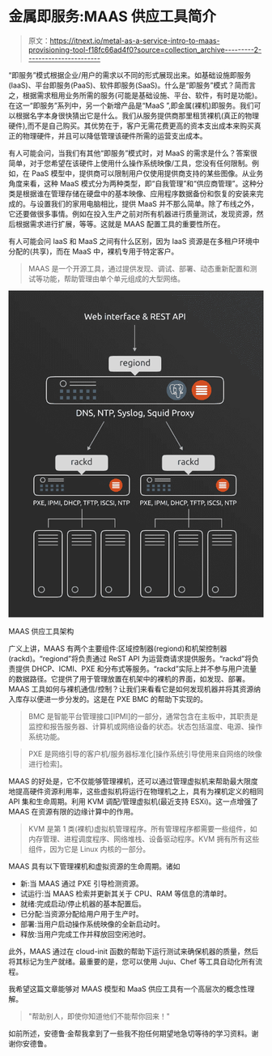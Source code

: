# 金属即服务:MAAS 供应工具简介

> 原文：<https://itnext.io/metal-as-a-service-intro-to-maas-provisioning-tool-f18fc66ad4f0?source=collection_archive---------2----------------------->

“即服务”模式根据企业/用户的需求以不同的形式展现出来。如基础设施即服务(IaaS)、平台即服务(PaaS)、软件即服务(SaaS)。什么是“即服务”模式？简而言之，根据需求租用业务所需的服务(可能是基础设施、平台、软件，有时是功能)。在这一“即服务”系列中，另一个新增产品是“MaaS ”,即金属(裸机)即服务。我们可以根据名字本身很快猜出它是什么。我们从服务提供商那里租赁裸机(真正的物理硬件),而不是自己购买。其优势在于，客户无需花费更高的资本支出成本来购买真正的物理硬件，并且可以降低管理该硬件所需的运营支出成本。

有人可能会问，当我们有其他“即服务”模式时，对 MaaS 的需求是什么？答案很简单，对于您希望在该硬件上使用什么操作系统映像/工具，您没有任何限制。例如，在 PaaS 模型中，提供商可以限制用户仅使用提供商支持的某些图像。从业务角度来看，这种 MaaS 模式分为两种类型，即“自我管理”和“供应商管理”。这种分类是根据谁在管理存储在硬盘中的基本映像、应用程序数据备份和恢复的安装来完成的。与设置我们的家用电脑相比，提供 MaaS 并不那么简单。除了布线之外，它还要做很多事情。例如在投入生产之前对所有机器进行质量测试，发现资源，然后根据需求进行扩展，等等。这就是 MAAS 配置工具的重要性所在。

有人可能会问 IaaS 和 MaaS 之间有什么区别，因为 IaaS 资源是在多租户环境中分配的(共享)，而在 MaaS 中，裸机专用于特定客户。

> MAAS 是一个开源工具，通过提供发现、调试、部署、动态重新配置和测试等功能，帮助管理由单个单元组成的大型网络。

![](img/bb46c0849f312c8b659121c94f21ee0d.png)

MAAS 供应工具架构

广义上讲，MAAS 有两个主要组件:区域控制器(regiond)和机架控制器(rackd)。“regiond”将负责通过 ReST API 为运营商请求提供服务。“rackd”将负责提供 DHCP、ICMI、PXE 和分布式等服务。“rackd”实际上并不参与用户流量的数据路径。它提供了用于管理放置在机架中的裸机的界面，如发现、部署。MAAS 工具如何与裸机通信/控制？让我们来看看它是如何发现机器并将其资源纳入库存以便进一步分发的。这是在 PXE BMC 的帮助下实现的。

> BMC 是智能平台管理接口[IPMI]的一部分，通常包含在主板中，其职责是监控和报告服务器、计算机或网络设备的状态。状态包括温度、电源、操作系统功能。

> PXE 是网络引导的客户机/服务器标准化[操作系统引导使用来自网络的映像进行检索]。

MAAS 的好处是，它不仅能够管理裸机，还可以通过管理虚拟机来帮助最大限度地提高硬件资源利用率，这些虚拟机将运行在物理机之上，具有为裸机定义的相同 API 集和生命周期。利用 KVM 调配/管理虚拟机(最近支持 ESXi)。这一点增强了 MAAS 在资源有限的边缘计算中的作用。

> KVM 是第 1 类(裸机)虚拟机管理程序。所有管理程序都需要一些组件，如内存管理、进程调度程序、网络堆栈、设备驱动程序。KVM 拥有所有这些组件，因为它是 Linux 内核的一部分。

MAAS 具有以下管理裸机和虚拟资源的生命周期。诸如

*   新:当 MAAS 通过 PXE 引导检测资源。
*   试运行:当 MAAS 检索并更新其关于 CPU、RAM 等信息的清单时。
*   就绪:完成启动/停止机器的基本配置后。
*   已分配:当资源分配给用户用于生产时。
*   部署:当用户启动操作系统映像的全新启动时。
*   释放:当用户完成工作并释放回空闲池时。

此外，MAAS 通过在 cloud-init 函数的帮助下运行测试来确保机器的质量，然后将其标记为生产就绪。最重要的是，您可以使用 Juju、Chef 等工具自动化所有流程。

我希望这篇文章能够对 MAAS 模型和 MaaS 供应工具有一个高层次的概念性理解。

> "帮助别人，即使你知道他们不能帮你回来！"

如前所述，安德鲁·金帮我拿到了一些我不抱任何期望地急切等待的学习资料。谢谢你安德鲁。